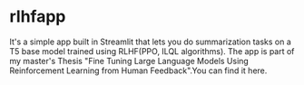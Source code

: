 # rlhfapp

It's a simple app built in Streamlit that lets you do summarization tasks on a T5 base model trained using RLHF(PPO, ILQL algorithms).
The app is part of my master's Thesis "Fine Tuning Large Language Models Using Reinforcement Learning from Human Feedback".You can find it here.
